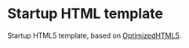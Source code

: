 <h1>Startup HTML template</h1>
<p>Startup HTML5 template, based on <a href="https://github.com/agragregra/OptimizedHTML-5">OptimizedHTML5</a>.</p>

